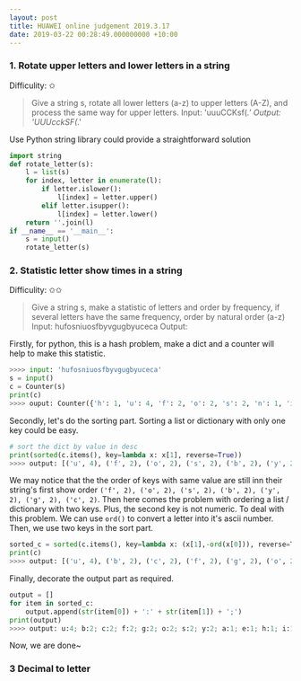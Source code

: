 ```yaml
---
layout: post
title: HUAWEI online judgement 2019.3.17
date: 2019-03-22 00:28:49.000000000 +10:00
---
```

### 1. Rotate upper letters and lower letters in a string
Difficulity: ✩
> Give a string s, rotate all lower letters (a-z) to upper letters (A-Z), and process the same way for upper letters.
 Input: 'uuuCCKsf(*.'
 Output: 'UUUcckSF(*.'

Use Python string library could provide a straightforward solution
````python
import string
def rotate_letter(s):
    l = list(s)
    for index, letter in enumerate(l):
        if letter.islower():
            l[index] = letter.upper()
        elif letter.isupper():
            l[index] = letter.lower()
    return ''.join(l)
if __name__ == '__main__':
    s = input()
    rotate_letter(s)
````

### 2. Statistic letter show times in a string
Difficulity: ✩✩
> Give a string s, make a statistic of letters and order by frequency, if several letters have the same frequency, order by natural order (a-z)
Input: hufosniuosfbyvgugbyuceca
Output: 
 
 
 Firstly, for python, this is a hash problem, make a dict and a counter will help to make this statistic.
````python
>>>> input: 'hufosniuosfbyvgugbyuceca'
s = input()
c = Counter(s)
print(c)
>>>> ouput: Counter({'h': 1, 'u': 4, 'f': 2, 'o': 2, 's': 2, 'n': 1, 'i': 1, 'b': 2, 'y': 2, 'v': 1, 'g': 2, 'c': 2, 'e': 1, 'a': 1})
````
Secondly, let's do the sorting part. Sorting a list or dictionary with only one key could be easy.
````python
# sort the dict by value in desc
print(sorted(c.items(), key=lambda x: x[1], reverse=True))
>>>> output: [('u', 4), ('f', 2), ('o', 2), ('s', 2), ('b', 2), ('y', 2), ('g', 2), ('c', 2), ('h', 1), ('n', 1), ('i', 1), ('v', 1), ('e', 1), ('a', 1)]
````

We may notice that the the order of keys with same value are still inn their string's first show order `('f', 2), ('o', 2), ('s', 2), ('b', 2), ('y', 2), ('g', 2), ('c', 2)`. Then here comes the problem with ordering a list / dictionary with two keys. Plus, the second key is not numeric. 
To deal with this problem. We can use `ord()` to convert a letter into it's ascii number. Then, we use two keys in the sort part.
````python
sorted_c = sorted(c.items(), key=lambda x: (x[1],-ord(x[0])), reverse=True)
print(c)
>>>> output: [('u', 4), ('b', 2), ('c', 2), ('f', 2), ('g', 2), ('o', 2), ('s', 2), ('y', 2), ('a', 1), ('e', 1), ('h', 1), ('i', 1), ('n', 1), ('v', 1)]
````
Finally, decorate the output part as required.
````python
output = []
for item in sorted_c:
    output.append(str(item[0]) + ':' + str(item[1]) + ';')
print(output)
>>>> output: u:4; b:2; c:2; f:2; g:2; o:2; s:2; y:2; a:1; e:1; h:1; i:1; n:1; v:1;
````
Now, we are done~

### 3 Decimal to letter


